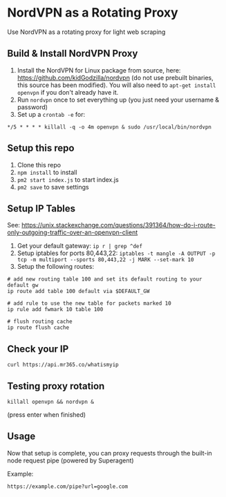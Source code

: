 # NordVPN as a Rotating Proxy
Use NordVPN as a rotating proxy for light web scraping

## Build & Install NordVPN Proxy

1. Install the NordVPN for Linux package from source, here: https://github.com/kidGodzilla/nordvpn (do not use prebuilt binaries, this source has been modified). You will also need to `apt-get install openvpn` if you don't already have it.
2. Run `nordvpn` once to set everything up (you just need your username & password)
3. Set up a `crontab -e` for:

```
*/5 * * * * killall -q -o 4m openvpn & sudo /usr/local/bin/nordvpn
```

## Setup this repo

1. Clone this repo
2. `npm install` to install
3. `pm2 start index.js` to start index.js
4. `pm2 save` to save settings

## Setup IP Tables

See: https://unix.stackexchange.com/questions/391364/how-do-i-route-only-outgoing-traffic-over-an-openvpn-client

1. Get your default gateway: `ip r | grep ^def`
2. Setup iptables for ports 80,443,22: `iptables -t mangle -A OUTPUT -p tcp -m multiport --sports 80,443,22 -j MARK --set-mark 10`
3. Setup the following routes:

```
# add new routing table 100 and set its default routing to your default gw
ip route add table 100 default via $DEFAULT_GW

# add rule to use the new table for packets marked 10
ip rule add fwmark 10 table 100

# flush routing cache
ip route flush cache
```

## Check your IP

```
curl https://api.mr365.co/whatismyip
```

## Testing proxy rotation

```
killall openvpn && nordvpn &
```

(press enter when finished)

## Usage

Now that setup is complete, you can proxy requests through the built-in node request pipe (powered by Superagent)

Example:

```
https://example.com/pipe?url=google.com
```


